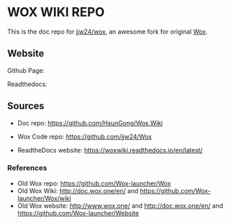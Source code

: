 
# WOX WIKI REPO

This is the doc repo for [jjw24/wox](https://github.com/jjw24/Wox), an awesome fork for original [Wox](https://github.com/Wox-launcher/Wox).

## Website

<!-- mkdocs gh-deploy --remote-branch master -->
Github Page:

<!-- git push -->
Readthedocs:

## Sources

- Doc repo: https://github.com/HsunGong/Wox.Wiki

- Wox Code repo: https://github.com/jjw24/Wox

- ReadtheDocs website: https://woxwiki.readthedocs.io/en/latest/

### References

- Old Wox repo: https://github.com/Wox-launcher/Wox
- Old Wox Wiki: http://doc.wox.one/en/ and https://github.com/Wox-launcher/Wox/wiki
- Old Wox website: http://www.wox.one/ and http://doc.wox.one/en/ and https://github.com/Wox-launcher/Website
